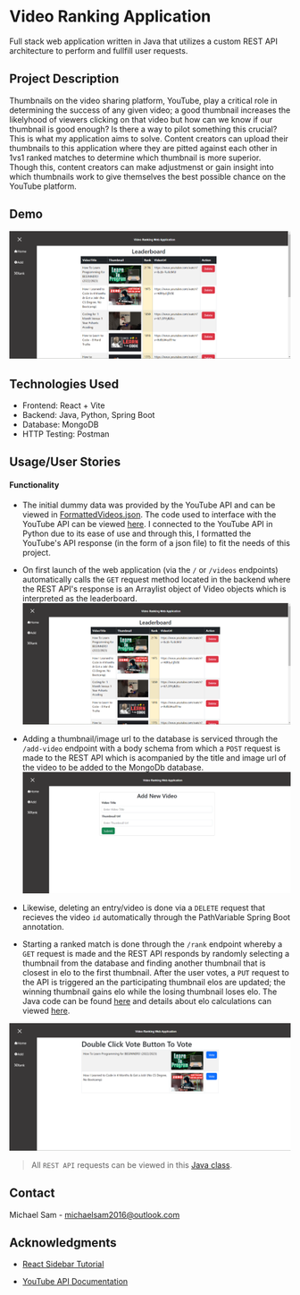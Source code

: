 # Video Ranking Application

Full stack web application written in Java that utilizes a custom REST API architecture to perform and fullfill user requests.

## Project Description

Thumbnails on the video sharing platform, YouTube, play a critical role in determining the success of any given video; a good thumbnail increases the likelyhood of viewers clicking on that video but how can we know if our thumbnail is good enough? Is there a way to pilot something this crucial? This is what my application aims to solve. Content creators can upload their thumbnails to this application where they are pitted against each other in 1vs1 ranked matches to determine which thumbnail is more superior. Though this, content creators can make adjustmenst or gain insight into which thumbnails work to give themselves the best possible chance on the YouTube platform.

## Demo
[![Watch the video](./src/assets/Home-Leaderboard.png)](./src/assets/AppDemo.mov)

## Technologies Used
- Frontend: React + Vite 
- Backend: Java, Python, Spring Boot
- Database: MongoDB
- HTTP Testing: Postman

## Usage/User Stories

#### Functionality
- The initial dummy data was provided by the YouTube API and can be viewed in [FormattedVideos.json](https://github.com/MichaelSam05/Video-Ranking-Application/blob/master/data/FormattedVideos.json). The code used to interface with the YouTube API can be viewed [here](https://github.com/MichaelSam05/Video-Ranking-Application/blob/master/ConnectYouTube/YTdata.py). I connected to the YouTube API in Python due to its ease of use and through this, I formatted the YouTube's API response (in the form of a json file) to fit the needs of this project.


- On first launch of the web application (via the `/` or `/videos` endpoints) automatically calls the `GET` request method located in the backend where the REST API's response is an Arraylist object of Video objects which is interpreted as the leaderboard.
![leaderboard](./src/assets/Home-Leaderboard.png)


- Adding a thumbnail/image url to the database is serviced through the `/add-video` endpoint with a body schema from which a `POST` request is made to the REST API which is acompanied by the title and image url of the video to be added to the MongoDb database.
![add-component](./src/assets/Add-option.png)

- Likewise, deleting an entry/video is done via a `DELETE` request that recieves the video `id` automatically through the PathVariable Spring Boot annotation.

- Starting a ranked match is done through the `/rank` endpoint whereby a `GET` request is made and the REST API responds by randomly selecting a thumbnail from the database and finding another thumbnail that is closest in elo to the first thumbnail. After the user votes, a `PUT` request to the API is triggered an the participating thumbnail elos are updated; the winning thumbnail gains elo while the losing thumbnail loses elo. The Java code can be found [here](https://github.com/MichaelSam05/Video-Ranking-Application/blob/master/src/main/java/com/VideoRankingApplication/videos/VideoRankingSystem.java) and details about elo calculations can viewed [here](https://www.omnicalculator.com/sports/elo).

![rank-component](./src/assets/rank-component.png)


> All `REST API` requests can be viewed in this [Java class](https://github.com/MichaelSam05/Video-Ranking-Application/blob/master/src/main/java/com/VideoRankingApplication/videos/VideoController.java).

## Contact
Michael Sam - michaelsam2016@outlook.com

## Acknowledgments

* [React Sidebar Tutorial](https://www.youtube.com/watch?v=CXa0f4-dWi4&t=1564s)

* [YouTube API Documentation](https://developers.google.com/youtube/v3)

